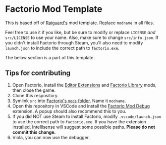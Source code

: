 # Factorio Mod Template
This is based off of [Raiguard's](https://github.com/raiguard) mod template. Replace `modname` in all files.

Feel free to use it if you like, but be sure to modify or replace `LICENSE` *and* `src/LICENSE` to use your name. Also, make sure to change `src/info.json`. If you didn't install Factorio through Steam, you'll also need to modify `launch.json` to include the correct path to `factorio.exe`.

The below section is a part of this template.

## Tips for contributing
1. Open Factorio, install the [Editor Extensions](https://mods.factorio.com/mod/EditorExtensions) and [Factorio Library](https://mods.factorio.com/mod/flib) mods, then close the game.
2. Clone this respository.
3. Symlink `src` into [Factorio's `mods` folder](https://wiki.factorio.com/Application_directory). Name it `modname`.
4. Open this repository in VSCode and install the [Factorio Mod Debug](https://marketplace.visualstudio.com/items?itemName=justarandomgeek.factoriomod-debug) extension. A popup should also recommend this to you.
5. If you did NOT use Steam to install Factorio, modify `.vscode/launch.json` to use the correct path to `factorio.exe`. If you have the extension installed, Intellisense will suggest some possible paths. **Please do not commit this change.**
6. Viola, you can now use the debugger.
